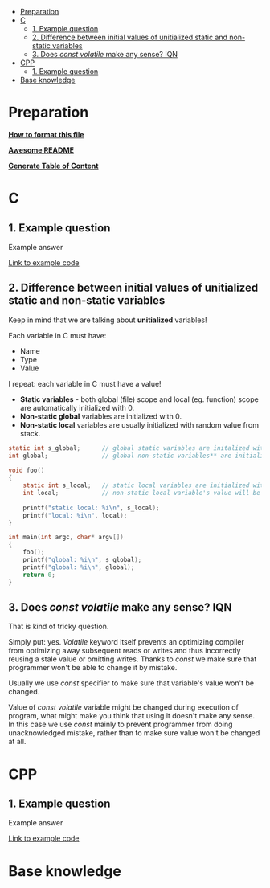 - [Preparation](#preparation)
- [C](#c)
  * [1. Example question](#1-example-question)
  * [2. Difference between initial values of unitialized static and non-static variables](#2-difference-between-initial-values-of-unitialized-static-and-non-static-variables)
  * [3. Does *const volatile* make any sense? IQN](#3-does--const-volatile--make-any-sense--iqn)
- [CPP](#cpp)
  * [1. Example question](#1-example-question-1)
- [Base knowledge](#base-knowledge)

# Preparation

**[How to format this file](https://guides.github.com/features/mastering-markdown)**

**[Awesome README](https://github.com/matiassingers/awesome-readme)**

**[Generate Table of Content](https://ecotrust-canada.github.io/markdown-toc)**

# C

## 1. Example question

Example answer

[Link to example code](https://github.com/Letero/KnowledgeSharing/blob/master/Examples/C_code/main.c)


## 2. Difference between initial values of unitialized static and non-static variables

Keep in mind that we are talking about **unitialized** variables!

Each variable in C must have:
 *  Name
 *	Type
 *	Value
 
 I repeat: each variable in C must have a value!
 * **Static variables** - both global (file) scope and local (eg. function) scope are automatically initialized with 0.
 * **Non-static global** variables are initialized with 0.
 * **Non-static local** variables are usually initialized with random value from stack.
 

```c
static int s_global;      // global static variables are initalized with 0
int global;               // global non-static variables** are initialized with 0
 
void foo()
{
	static int s_local;   // static local variables are initialized with 0, just like global variables
	int local;            // non-static local variable's value will be indetermined, but usually it is random value from stack
	
	printf("static local: %i\n", s_local);
	printf("local: %i\n", local);
}

int main(int argc, char* argv[])
{
	foo();
	printf("global: %i\n", s_global);
	printf("global: %i\n", global);
	return 0;
}
```
## 3. Does *const volatile* make any sense? IQN

That is kind of tricky question.

Simply put: yes. *Volatile* keyword itself prevents an optimizing compiler from optimizing away subsequent reads or writes and thus incorrectly reusing a stale value or omitting writes. Thanks to *const* we make sure that programmer won't be able to change it by mistake.

Usually we use *const* specifier to make sure that variable's value won't be changed.

Value of *const volatile* variable might be changed during execution of program, what might make you think that using it doesn't make any sense. In this case we use *const* mainly to prevent programmer from doing unacknowledged mistake, rather than to make sure value won't be changed at all.


# CPP

## 1. Example question
Example answer

[Link to example code](https://github.com/Letero/KnowledgeSharing/blob/master/Examples/CPP_code/main.cpp)

# Base knowledge


